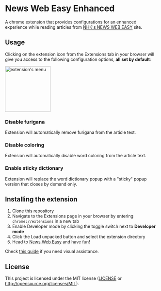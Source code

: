 # News Web Easy Enhanced

A chrome extension that provides configurations for an enhanced experience while reading articles from [NHK's NEWS WEB EASY](https://www3.nhk.or.jp/news/easy) site.

## Usage

Clicking on the extension icon from the Extensions tab in your browser will give you access to the following configuration options, **all set by default**:

<img src="https://i.postimg.cc/8cz9SF4L/Screenshot-from-2022-10-23-19-57-20.png" alt="extension's menu" width="150" />

### Disable furigana

Extension will automatically remove furigana from the article text.

### Disable coloring

Extension will automatically disable word coloring from the article text.

### Enable sticky dictionary

Extension will replace the word dictionary popup with a "sticky" popup version that closes by demand only.

## Installing the extension

1. Clone this repository
2. Navigate to the Extensions page in your browser by entering `chrome://extensions` in a new tab
3. Enable Developer mode by clicking the toggle switch next to **Developer mode**
4. Click the Load unpacked button and select the extension directory
5. Head to [News Web Easy](https://www3.nhk.or.jp/news/easy) and have fun!

Check [this guide](https://developer.chrome.com/docs/extensions/mv3/getstarted/development-basics/#load-unpacked) if you need visual assistance.

## License

This project is licensed under the MIT license ([LICENSE](LICENSE) or
   http://opensource.org/licenses/MIT).